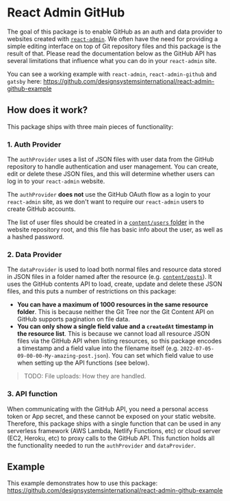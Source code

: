 # React Admin GitHub

The goal of this package is to enable GitHub as an auth and data provider to websites created with [`react-admin`](https://marmelab.com/react-admin/). We often have the need for providing a simple editing interface on top of Git repository files and this package is the result of that. Please read the documentation below as the GitHub API has several limitations that influence what you can do in your `react-admin` site.

You can see a working example with `react-admin`, `react-admin-github` and `gatsby` here:
https://github.com/designsystemsinternational/react-admin-github-example

## How does it work?

This package ships with three main pieces of functionality:

### 1. Auth Provider

The `authProvider` uses a list of JSON files with user data from the GitHub repository to handle authentication and user management. You can create, edit or delete these JSON files, and this will determine whether users can log in to your `react-admin` website.

The `authProvider` **does not** use the GitHub OAuth flow as a login to your `react-admin` site, as we don't want to require our `react-admin` users to create GitHub accounts.

The list of user files should be created in a [`content/users` folder](https://github.com/designsystemsinternational/react-admin-github-example/tree/main/content/users) in the website repository root, and this file has basic info about the user, as well as a hashed password.

### 2. Data Provider

The `dataProvider` is used to load both normal files and resource data stored in JSON files in a folder named after the resource (e.g. [`content/posts`](https://github.com/designsystemsinternational/react-admin-github-example/tree/main/content/posts)). It uses the GitHub contents API to load, create, update and delete these JSON files, and this puts a number of restrictions on this package:

- **You can have a maximum of 1000 resources in the same resource folder**. This is because neither the Git Tree nor the Git Content API on GitHub supports pagination on file data.
- **You can only show a single field value and a `createdAt` timestamp in the resource list**. This is because we cannot load all resource JSON files via the GitHub API when listing resources, so this package encodes a timestamp and a field value into the filename itself (e.g. `2022-07-05-09-00-00-My-amazing-post.json`). You can set which field value to use when setting up the API functions (see below).

> TODO: File uploads: How they are handled.

### 3. API function

When communicating with the GitHub API, you need a personal access token or App secret, and these cannot be exposed on your static website. Therefore, this package ships with a single function that can be used in any serverless framework (AWS Lambda, Netlify Functions, etc) or cloud server (EC2, Heroku, etc) to proxy calls to the GitHub API. This function holds all the functionality needed to run the `authProvider` and `dataProvider`.

## Example

This example demonstrates how to use this package:
https://github.com/designsystemsinternational/react-admin-github-example

